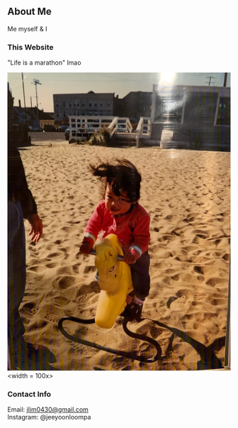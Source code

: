 ## About Me

Me myself & I

### This Website

"Life is a marathon" lmao

![baby pic](IMG_1795.JPG) <width = 100x>  

### Contact Info

Email: jlim0430@gmail.com  
Instagram: @jeeyoonloompa
